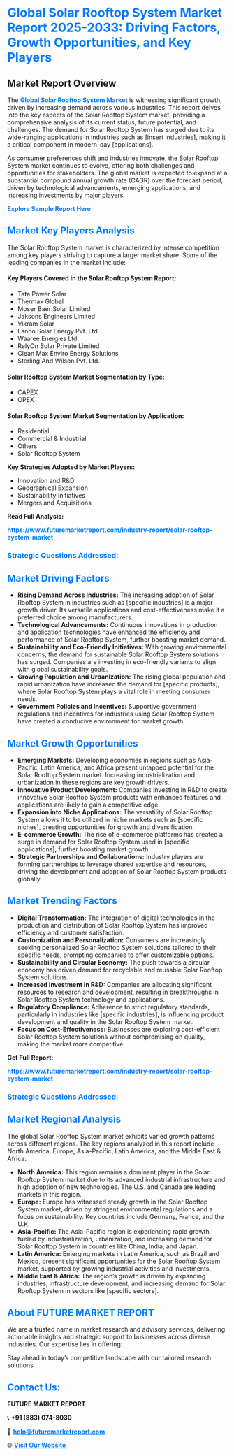 <h1 style="color: #007BFF;">Global Solar Rooftop System Market Report 2025-2033: Driving Factors, Growth Opportunities, and Key Players</h1>

<section id="overview">
<h2>Market Report Overview</h2>
<p>The <a href="https://www.futuremarketreport.com/industry-report/solar-rooftop-system-market" style="color: #007BFF; text-decoration: none;"><strong>Global Solar Rooftop System Market</strong></a> is witnessing significant growth, driven by increasing demand across various industries. This report delves into the key aspects of the Solar Rooftop System market, providing a comprehensive analysis of its current status, future potential, and challenges. The demand for Solar Rooftop System has surged due to its wide-ranging applications in industries such as [insert industries], making it a critical component in modern-day [applications].</p>
<p>As consumer preferences shift and industries innovate, the Solar Rooftop System market continues to evolve, offering both challenges and opportunities for stakeholders. The global market is expected to expand at a substantial compound annual growth rate (CAGR) over the forecast period, driven by technological advancements, emerging applications, and increasing investments by major players.</p>
</section>

<section id="overview">
<p><a href="https://www.futuremarketreport.com/request-sample/reportId=111862" style="color: #007BFF; text-decoration: none;"><strong>Explore Sample Report Here</strong></a></p>
</section>

<section id="key-players">
<h2 style="color: #007BFF;">Market Key Players Analysis</h2>
<p>The Solar Rooftop System market is characterized by intense competition among key players striving to capture a larger market share. Some of the leading companies in the market include:</p>
<h4>Key Players Covered in the Solar Rooftop System Report:</h4>
<ul><li>Tata Power Solar</li><li>Thermax Global</li><li>Moser Baer Solar Limited</li><li>Jaksons Engineers Limited</li><li>Vikram Solar</li><li>Lanco Solar Energy Pvt. Ltd.</li><li>Waaree Energies Ltd.</li><li>RelyOn Solar Private Limited</li><li>Clean Max Enviro Energy Solutions</li><li>Sterling And Wilson Pvt. Ltd.</li></ul>
<h4>Solar Rooftop System Market Segmentation by Type:</h4>
<ul><li>CAPEX</li><li>OPEX</li></ul>

<h4>Solar Rooftop System Market Segmentation by Application:</h4>
<ul><li>Residential</li><li>Commercial &amp; Industrial</li><li>Others</li><li>Solar Rooftop System</li></ul>
<p><strong>Key Strategies Adopted by Market Players:</strong></p>
<ul>
<li>Innovation and R&D</li>
<li>Geographical Expansion</li>
<li>Sustainability Initiatives</li>
<li>Mergers and Acquisitions</li>
</ul>
</section>

<section>
<p><strong>Read Full Analysis: </strong></p><a href="https://www.futuremarketreport.com/industry-report/solar-rooftop-system-market" style="color: #007BFF; text-decoration: none;"><strong>https://www.futuremarketreport.com/industry-report/solar-rooftop-system-market</strong></a>
<h3 style="color: #007BFF;">Strategic Questions Addressed:</h3>
</section>

<section id="driving-factors">
<h2 style="color: #007BFF;">Market Driving Factors</h2>
<ul>
<li><strong>Rising Demand Across Industries:</strong> The increasing adoption of Solar Rooftop System in industries such as [specific industries] is a major growth driver. Its versatile applications and cost-effectiveness make it a preferred choice among manufacturers.</li>
<li><strong>Technological Advancements:</strong> Continuous innovations in production and application technologies have enhanced the efficiency and performance of Solar Rooftop System, further boosting market demand.</li>
<li><strong>Sustainability and Eco-Friendly Initiatives:</strong> With growing environmental concerns, the demand for sustainable Solar Rooftop System solutions has surged. Companies are investing in eco-friendly variants to align with global sustainability goals.</li>
<li><strong>Growing Population and Urbanization:</strong> The rising global population and rapid urbanization have increased the demand for [specific products], where Solar Rooftop System plays a vital role in meeting consumer needs.</li>
<li><strong>Government Policies and Incentives:</strong> Supportive government regulations and incentives for industries using Solar Rooftop System have created a conducive environment for market growth.</li>
</ul>
</section>

<section id="growth-opportunities">
<h2 style="color: #007BFF;">Market Growth Opportunities</h2>
<ul>
<li><strong>Emerging Markets:</strong> Developing economies in regions such as Asia-Pacific, Latin America, and Africa present untapped potential for the Solar Rooftop System market. Increasing industrialization and urbanization in these regions are key growth drivers.</li>
<li><strong>Innovative Product Development:</strong> Companies investing in R&D to create innovative Solar Rooftop System products with enhanced features and applications are likely to gain a competitive edge.</li>
<li><strong>Expansion into Niche Applications:</strong> The versatility of Solar Rooftop System allows it to be utilized in niche markets such as [specific niches], creating opportunities for growth and diversification.</li>
<li><strong>E-commerce Growth:</strong> The rise of e-commerce platforms has created a surge in demand for Solar Rooftop System used in [specific applications], further boosting market growth.</li>
<li><strong>Strategic Partnerships and Collaborations:</strong> Industry players are forming partnerships to leverage shared expertise and resources, driving the development and adoption of Solar Rooftop System products globally.</li>
</ul>
</section>

<section id="trending-factors">
<h2 style="color: #007BFF;">Market Trending Factors</h2>
<ul>
<li><strong>Digital Transformation:</strong> The integration of digital technologies in the production and distribution of Solar Rooftop System has improved efficiency and customer satisfaction.</li>
<li><strong>Customization and Personalization:</strong> Consumers are increasingly seeking personalized Solar Rooftop System solutions tailored to their specific needs, prompting companies to offer customizable options.</li>
<li><strong>Sustainability and Circular Economy:</strong> The push towards a circular economy has driven demand for recyclable and reusable Solar Rooftop System solutions.</li>
<li><strong>Increased Investment in R&D:</strong> Companies are allocating significant resources to research and development, resulting in breakthroughs in Solar Rooftop System technology and applications.</li>
<li><strong>Regulatory Compliance:</strong> Adherence to strict regulatory standards, particularly in industries like [specific industries], is influencing product development and quality in the Solar Rooftop System market.</li>
<li><strong>Focus on Cost-Effectiveness:</strong> Businesses are exploring cost-efficient Solar Rooftop System solutions without compromising on quality, making the market more competitive.</li>
</ul>
</section>

<section>
<p><strong>Get Full Report: </strong></p><a href="https://www.futuremarketreport.com/industry-report/solar-rooftop-system-market" style="color: #007BFF; text-decoration: none;"><strong>https://www.futuremarketreport.com/industry-report/solar-rooftop-system-market</strong></a>
<h3 style="color: #007BFF;">Strategic Questions Addressed:</h3>
</section>


<section id="regional-analysis">
<h2 style="color: #007BFF;">Market Regional Analysis</h2>
<p>The global Solar Rooftop System market exhibits varied growth patterns across different regions. The key regions analyzed in this report include North America, Europe, Asia-Pacific, Latin America, and the Middle East & Africa:</p>
<ul>
<li><strong>North America:</strong> This region remains a dominant player in the Solar Rooftop System market due to its advanced industrial infrastructure and high adoption of new technologies. The U.S. and Canada are leading markets in this region.</li>
<li><strong>Europe:</strong> Europe has witnessed steady growth in the Solar Rooftop System market, driven by stringent environmental regulations and a focus on sustainability. Key countries include Germany, France, and the U.K.</li>
<li><strong>Asia-Pacific:</strong> The Asia-Pacific region is experiencing rapid growth, fueled by industrialization, urbanization, and increasing demand for Solar Rooftop System in countries like China, India, and Japan.</li>
<li><strong>Latin America:</strong> Emerging markets in Latin America, such as Brazil and Mexico, present significant opportunities for the Solar Rooftop System market, supported by growing industrial activities and investments.</li>
<li><strong>Middle East & Africa:</strong> The region’s growth is driven by expanding industries, infrastructure development, and increasing demand for Solar Rooftop System in sectors like [specific sectors].</li>
</ul>
</section>

<footer>
<h2 style="color: #007BFF;">About FUTURE MARKET REPORT</h2>
<p>We are a trusted name in market research and advisory services, delivering actionable insights and strategic support to businesses across diverse industries. Our expertise lies in offering:</p>

<p>Stay ahead in today’s competitive landscape with our tailored research solutions.</p>

<h2 style="color: #007BFF;">Contact Us:</h2>
<p><strong>FUTURE MARKET REPORT</strong></p>
<p>📞 <strong>+91 (883) 074-8030</strong></p>
<p>📧 <strong><a href="mailto:help@futuremarketreport.com" style="color: #007BFF;">help@futuremarketreport.com</a></strong></p>
<p>🌐 <strong><a href="https://www.futuremarketreport.com/" style="color: #007BFF;">Visit Our Website</a></strong></p>
</footer>